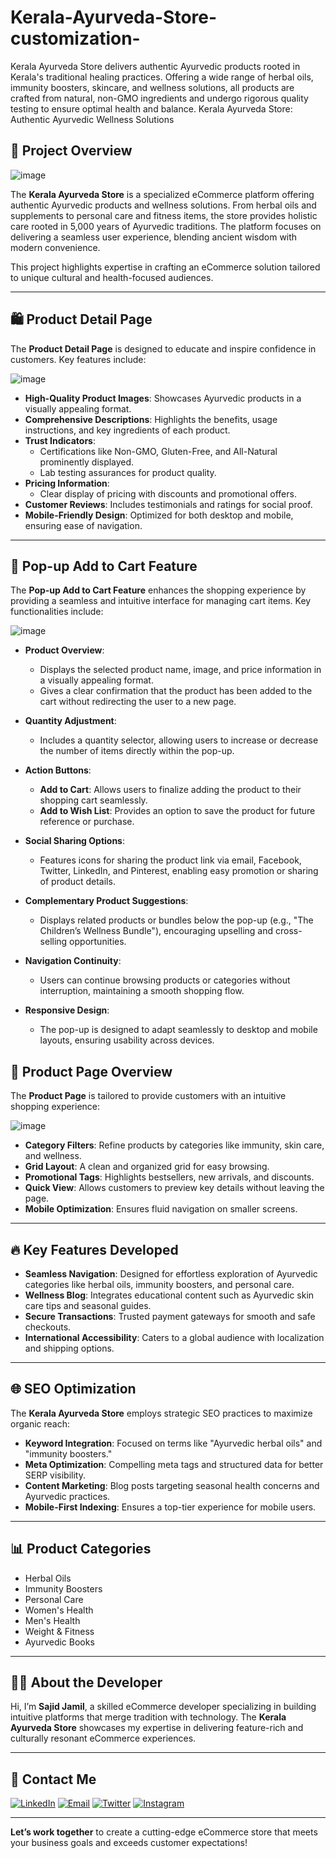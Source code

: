 # Kerala-Ayurveda-Store-customization-
Kerala Ayurveda Store delivers authentic Ayurvedic products rooted in Kerala's traditional healing practices. Offering a wide range of herbal oils, immunity boosters, skincare, and wellness solutions, all products are crafted from natural, non-GMO ingredients and undergo rigorous quality testing to ensure optimal health and balance.
 Kerala Ayurveda Store: Authentic Ayurvedic Wellness Solutions

## 🚀 Project Overview

![image](https://github.com/user-attachments/assets/b167e0af-2798-4629-a2f5-1926fa531c9a)

The **Kerala Ayurveda Store** is a specialized eCommerce platform offering authentic Ayurvedic products and wellness solutions. From herbal oils and supplements to personal care and fitness items, the store provides holistic care rooted in 5,000 years of Ayurvedic traditions. The platform focuses on delivering a seamless user experience, blending ancient wisdom with modern convenience.

This project highlights expertise in crafting an eCommerce solution tailored to unique cultural and health-focused audiences.

---

## 🛍️ Product Detail Page

The **Product Detail Page** is designed to educate and inspire confidence in customers. Key features include:

![image](https://github.com/user-attachments/assets/7843dd9a-ac32-4bf5-b2b3-449381310964)

- **High-Quality Product Images**: Showcases Ayurvedic products in a visually appealing format.
- **Comprehensive Descriptions**: Highlights the benefits, usage instructions, and key ingredients of each product.
- **Trust Indicators**:
  - Certifications like Non-GMO, Gluten-Free, and All-Natural prominently displayed.
  - Lab testing assurances for product quality.
- **Pricing Information**:
  - Clear display of pricing with discounts and promotional offers.
- **Customer Reviews**: Includes testimonials and ratings for social proof.
- **Mobile-Friendly Design**: Optimized for both desktop and mobile, ensuring ease of navigation.

---

## 🛒 Pop-up Add to Cart Feature

The **Pop-up Add to Cart Feature** enhances the shopping experience by providing a seamless and intuitive interface for managing cart items. Key functionalities include:

![image](https://github.com/user-attachments/assets/308c56ca-8250-4d5f-8dc2-5cb0f10fdca9)

- **Product Overview**:
  - Displays the selected product name, image, and price information in a visually appealing format.
  - Gives a clear confirmation that the product has been added to the cart without redirecting the user to a new page.

- **Quantity Adjustment**:
  - Includes a quantity selector, allowing users to increase or decrease the number of items directly within the pop-up.

- **Action Buttons**:
  - **Add to Cart**: Allows users to finalize adding the product to their shopping cart seamlessly.
  - **Add to Wish List**: Provides an option to save the product for future reference or purchase.

- **Social Sharing Options**:
  - Features icons for sharing the product link via email, Facebook, Twitter, LinkedIn, and Pinterest, enabling easy promotion or sharing of product details.

- **Complementary Product Suggestions**:
  - Displays related products or bundles below the pop-up (e.g., "The Children’s Wellness Bundle"), encouraging upselling and cross-selling opportunities.

- **Navigation Continuity**:
  - Users can continue browsing products or categories without interruption, maintaining a smooth shopping flow.

- **Responsive Design**:
  - The pop-up is designed to adapt seamlessly to desktop and mobile layouts, ensuring usability across devices.


## 📄 Product Page Overview

The **Product Page** is tailored to provide customers with an intuitive shopping experience:

![image](https://github.com/user-attachments/assets/766e40bf-7dc6-4160-bc08-fcb357bfba2f)

- **Category Filters**: Refine products by categories like immunity, skin care, and wellness.
- **Grid Layout**: A clean and organized grid for easy browsing.
- **Promotional Tags**: Highlights bestsellers, new arrivals, and discounts.
- **Quick View**: Allows customers to preview key details without leaving the page.
- **Mobile Optimization**: Ensures fluid navigation on smaller screens.

---

## 🔥 Key Features Developed

- **Seamless Navigation**: Designed for effortless exploration of Ayurvedic categories like herbal oils, immunity boosters, and personal care.
- **Wellness Blog**: Integrates educational content such as Ayurvedic skin care tips and seasonal guides.
- **Secure Transactions**: Trusted payment gateways for smooth and safe checkouts.
- **International Accessibility**: Caters to a global audience with localization and shipping options.

---

## 🌐 SEO Optimization

The **Kerala Ayurveda Store** employs strategic SEO practices to maximize organic reach:

- **Keyword Integration**: Focused on terms like "Ayurvedic herbal oils" and "immunity boosters."
- **Meta Optimization**: Compelling meta tags and structured data for better SERP visibility.
- **Content Marketing**: Blog posts targeting seasonal health concerns and Ayurvedic practices.
- **Mobile-First Indexing**: Ensures a top-tier experience for mobile users.

---

## 📊 Product Categories

- Herbal Oils
- Immunity Boosters
- Personal Care
- Women's Health
- Men's Health
- Weight & Fitness
- Ayurvedic Books

---

## 👨‍💻 About the Developer

Hi, I’m **Sajid Jamil**, a skilled eCommerce developer specializing in building intuitive platforms that merge tradition with technology. The **Kerala Ayurveda Store** showcases my expertise in delivering feature-rich and culturally resonant eCommerce experiences.

---

## 📢 Contact Me

[![LinkedIn](https://img.shields.io/badge/LinkedIn-Connect-blue?style=for-the-badge&logo=linkedin)](https://www.linkedin.com/in/sajid-jameel-721256178/)
[![Email](https://img.shields.io/badge/Email-Contact%20Me-orange?style=for-the-badge&logo=gmail)](mailto:sajidjamil.met@gmail.com)
[![Twitter](https://img.shields.io/badge/Twitter-Connect-red?style=for-the-badge&logo=Twitter)](https://x.com/Metavizpro)
[![Instagram](https://img.shields.io/badge/Instagram-Contact%20Me-pink?style=for-the-badge&logo=Instagram)](https://www.instagram.com/metavizpro/)

---

**Let’s work together** to create a cutting-edge eCommerce store that meets your business goals and exceeds customer expectations!
